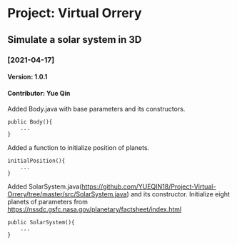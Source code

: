 # Project: Virtual Orrery
## Simulate a solar system in 3D

### [2021-04-17] 

#### Version: 1.0.1

#### Contributor: Yue Qin

Added Body.java with base parameters and its constructors.

    public Body(){
        ...
    }

Added a function to initialize position of planets.
        
    initialPosition(){
        ...
    }

Added SolarSystem.java(https://github.com/YUEQIN18/Project-Virtual-Orrery/tree/master/src/SolarSystem.java) and its constructor. Initialize eight planets
of parameters from https://nssdc.gsfc.nasa.gov/planetary/factsheet/index.html

    public SolarSystem(){
        ...
    }
